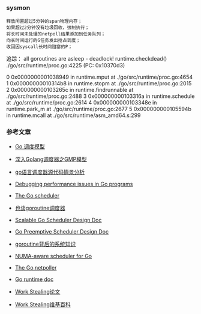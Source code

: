 ### sysmon
```text sysmon是一个由runtime启动的M，也叫监控线程，它无需P也可以运行，它每20us~10ms唤醒一次，主要执行:
释放闲置超过5分钟的span物理内存；
如果超过2分钟没有垃圾回收，强制执行；
将长时间未处理的netpoll结果添加到任务队列；
向长时间运行的G任务发出抢占调度；
收回因syscall长时间阻塞的P；
```

追踪：
all goroutines are asleep - deadlock! 
runtime.checkdead() ./go/src/runtime/proc.go:4225 (PC: 0x10370d3)

0  0x0000000001038949 in runtime.mput
   at ./go/src/runtime/proc.go:4654
1  0x00000000010314b8 in runtime.stopm
   at ./go/src/runtime/proc.go:2015
2  0x000000000103265c in runtime.findrunnable
   at ./go/src/runtime/proc.go:2488
3  0x000000000103316a in runtime.schedule
   at ./go/src/runtime/proc.go:2614
4  0x000000000103348e in runtime.park_m
   at ./go/src/runtime/proc.go:2677
5  0x000000000105594b in runtime.mcall
   at ./go/src/runtime/asm_amd64.s:299

### 参考文章

- [Go 调度模型](https://wudaijun.com/2018/01/go-scheduler)
- [深入Golang调度器之GMP模型](https://www.jianshu.com/p/abe79d86ff27)
- [go语言调度器源代码情景分析](https://mp.weixin.qq.com/mp/homepage?__biz=MzU1OTg5NDkzOA==&hid=1&sn=8fc2b63f53559bc0cee292ce629c4788&scene=25#wechat_redirect)

- [Debugging performance issues in Go programs](https://software.intel.com/en-us/blogs/2014/05/10/debugging-performance-issues-in-go-programs)
- [The Go scheduler](http://morsmachine.dk/go-scheduler)
- [也谈goroutine调度器](http://tonybai.com/2017/06/23/an-intro-about-goroutine-scheduler/)
- [Scalable Go Scheduler Design Doc](https://docs.google.com/document/d/1TTj4T2JO42uD5ID9e89oa0sLKhJYD0Y_kqxDv3I3XMw/edit#)
- [Go Preemptive Scheduler Design Doc](https://docs.google.com/document/d/1ETuA2IOmnaQ4j81AtTGT40Y4_Jr6_IDASEKg0t0dBR8/edit#!)
- [goroutine背后的系统知识](http://www.sizeofvoid.net/goroutine-under-the-hood/)
- [NUMA-aware scheduler for Go](https://docs.google.com/document/u/0/d/1d3iI2QWURgDIsSR6G2275vMeQ_X7w-qxM2Vp7iGwwuM/pub)
- [The Go netpoller](http://morsmachine.dk/netpoller)
- [Go runtime doc](https://golang.org/pkg/runtime/)
- [Work Stealing论文](http://supertech.csail.mit.edu/papers/steal.pdf)
- [Work Stealing维基百科](https://en.wikipedia.org/wiki/Work_stealing)






